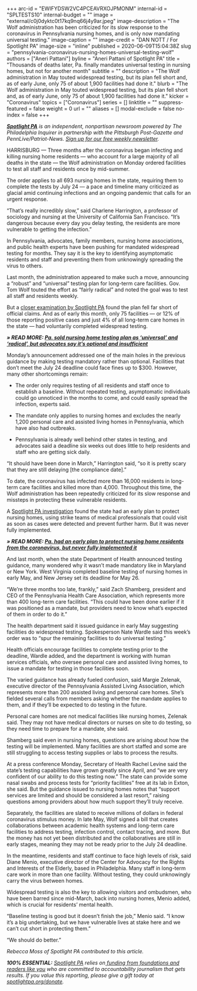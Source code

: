 +++
arc-id = "EWIFYDSW2VC4PCEAVRXOJPMONM"
internal-id = "SPLTESTS10"
internal-budget = ""
image = "external/c0j0dyktc0t17kq9nq66j4y9ar.jpeg"
image-description = "The Wolf administration has been criticized for its slow response to the coronavirus in Pennsylvania nursing homes, and is only now mandating universal testing."
image-caption = ""
image-credit = "DAN NOTT / For Spotlight PA"
image-size = "inline"
published = 2020-06-09T15:04:38Z
slug = "pennsylvania-coronavirus-nursing-homes-universal-testing-wolf"
authors = ["Aneri Pattani"]
byline = "Aneri Pattani of Spotlight PA"
title = "Thousands of deaths later, Pa. finally mandates universal testing in nursing homes, but not for another month"
subtitle = ""
description = "The Wolf administration in May touted widespread testing, but its plan fell short and, as of early June, only 75 of about 1,900 facilities had done it."
blurb = "The Wolf administration in May touted widespread testing, but its plan fell short and, as of early June, only 75 of about 1,900 facilities had done it."
kicker = "Coronavirus"
topics = ["Coronavirus"]
series = []
linktitle = ""
suppress-featured = false
weight = 0
url = ""
aliases = []
modal-exclude = false
no-index = false
+++

<a href="https://www.spotlightpa.org/"><i><b>Spotlight PA</b></i></a><i> is an independent, nonpartisan newsroom powered by The Philadelphia Inquirer in partnership with the Pittsburgh Post-Gazette and PennLive/Patriot-News. </i><a href="https://www.spotlightpa.org/newsletters"><i>Sign up for our free weekly newsletter</i></a><i>.</i>

HARRISBURG — Three months after the coronavirus began infecting and killing nursing home residents — who account for a large majority of all deaths in the state — the Wolf administration on Monday ordered facilities to test all staff and residents once by mid-summer.

The order applies to all 693 nursing homes in the state, requiring them to complete the tests by July 24 — a pace and timeline many criticized as glacial amid continuing infections and an ongoing pandemic that calls for an urgent response.

“That’s really incredibly slow,” said Charlene Harrington, a professor of sociology and nursing at the University of California San Francisco. “It’s dangerous because every day you delay testing, the residents are more vulnerable to getting the infection.”

In Pennsylvania, advocates, family members, nursing home associations, and public health experts have been pushing for mandated widespread testing for months. They say it is the key to identifying asymptomatic residents and staff and preventing them from unknowingly spreading the virus to others.

Last month, the administration appeared to make such a move, announcing a “robust” and “universal” testing plan for long-term care facilities. Gov. Tom Wolf touted the effort as “fairly radical” and noted the goal was to test all staff and residents weekly.

But a <a href="https://www.spotlightpa.org/news/2020/05/pennsylvania-nursing-home-coronavirus-testing-plan/">closer examination by Spotlight PA</a> found the plan fell far short of official claims. And as of early this month, only 75 facilities — or 12% of those reporting positive cases and just 4% of all long-term care homes in the state — had voluntarily completed widespread testing.

<script src="https://www.spotlightpa.org/embed.js" async></script><div data-spl-embed-version="1" data-spl-src="https://www.spotlightpa.org/embeds/donate/"></div>

<i><b>» READ MORE: </b></i><a href="https://www.inquirer.com/health/coronavirus/spl/pennsylvania-nursing-home-coronavirus-testing-plan-20200519.html" target="_blank"><i><b>Pa. sold nursing home testing plan as ‘universal’ and ‘radical’, but advocates say it’s optional and insufficient</b></i></a>

Monday’s announcement addressed one of the main holes in the previous guidance by making testing mandatory rather than optional. Facilities that don’t meet the July 24 deadline could face fines up to $300. However, many other shortcomings remain:

- The order only requires testing of all residents and staff once to establish a baseline. Without repeated testing, asymptomatic individuals could go unnoticed in the months to come, and could easily spread the infection, experts said.

- The mandate only applies to nursing homes and excludes the nearly 1,200 personal care and assisted living homes in Pennsylvania, which have also had outbreaks.

- Pennsylvania is already well behind other states in testing, and advocates said a deadline six weeks out does little to help residents and staff who are getting sick daily.

“It should have been done in March,” Harrington said, “so it is pretty scary that they are still delaying [the compliance date].”

To date, the coronavirus has infected more than 16,000 residents in long-term care facilities and killed more than 4,000. Throughout this time, the Wolf administration has been repeatedly criticized for its slow response and missteps in protecting these vulnerable residents.

A <a href="https://www.spotlightpa.org/news/2020/05/pennsylvania-coronavirus-nursing-homes-plan-quick-strike-teams/">Spotlight PA investigation</a> found the state had an early plan to protect nursing homes, using strike teams of medical professionals that could visit as soon as cases were detected and prevent further harm. But it was never fully implemented.

<i><b>» READ MORE: </b></i><a href="https://www.inquirer.com/health/coronavirus/spl/pennsylvania-coronavirus-nursing-homes-plan-quick-strike-teams-20200509.html" target="_blank"><i><b>Pa. had an early plan to protect nursing home residents from the coronavirus, but never fully implemented it</b></i></a>

And last month, when the state Department of Health announced testing guidance, many wondered why it wasn’t made mandatory like in Maryland or New York. West Virginia completed baseline testing of nursing homes in early May, and New Jersey set its deadline for May 26.

“We’re three months too late, frankly,” said Zach Shamberg, president and CEO of the Pennsylvania Health Care Association, which represents more than 400 long-term care facilities. “This could have been done earlier if it was positioned as a mandate, but providers need to know what’s expected of them in order to do it.”

The health department said it issued guidance in early May suggesting facilities do widespread testing. Spokesperson Nate Wardle said this week’s order was to “spur the remaining facilities to do universal testing.”

Health officials encourage facilities to complete testing prior to the deadline, Wardle added, and the department is working with human services officials, who oversee personal care and assisted living homes, to issue a mandate for testing in those facilities soon.

The varied guidance has already fueled confusion, said Margie Zelenak, executive director of the Pennsylvania Assisted Living Association, which represents more than 200 assisted living and personal care homes. She’s fielded several calls from members asking whether the mandate applies to them, and if they’ll be expected to do testing in the future.

<script src="https://www.spotlightpa.org/embed.js" async></script><div data-spl-embed-version="1" data-spl-src="https://www.spotlightpa.org/embeds/newsletter/"></div>

Personal care homes are not medical facilities like nursing homes, Zelenak said. They may not have medical directors or nurses on site to do testing, so they need time to prepare for a mandate, she said.

Shamberg said even in nursing homes, questions are arising about how the testing will be implemented. Many facilities are short staffed and some are still struggling to access testing supplies or labs to process the results.

At a press conference Monday, Secretary of Health Rachel Levine said the state’s testing capabilities have grown greatly since April, and “we are very confident of our ability to do this testing now.” The state can provide some nasal swabs and process tests for “priority facilities” free at its lab in Exton, she said. But the guidance issued to nursing homes notes that “support services are limited and should be considered a last resort,” raising questions among providers about how much support they’ll truly receive.

Separately, the facilities are slated to receive millions of dollars in federal coronavirus stimulus money. In late May, Wolf signed a bill that creates collaborations between academic health systems and long-term care facilities to address testing, infection control, contact tracing, and more. But the money has not yet been distributed and the collaboratives are still in early stages, meaning they may not be ready prior to the July 24 deadline.

In the meantime, residents and staff continue to face high levels of risk, said Diane Menio, executive director of the Center for Advocacy for the Rights and Interests of the Elderly, based in Philadelphia. Many staff in long-term care work in more than one facility. Without testing, they could unknowingly carry the virus between homes.

Widespread testing is also the key to allowing visitors and ombudsmen, who have been barred since mid-March, back into nursing homes, Menio added, which is crucial for residents’ mental health.

“Baseline testing is good but it doesn’t finish the job,” Menio said. “I know it’s a big undertaking, but we have vulnerable lives at stake here and we can’t cut short in protecting them.”

“We should do better.”

<i>Rebecca Moss of Spotlight PA contributed to this article.</i>

<i><b>100% ESSENTIAL:</b></i> <a href="https://www.spotlightpa.org/"><i>Spotlight PA</i></a><i> relies on</i><a href="https://www.spotlightpa.org/support"><i> funding from foundations and readers like you</i></a><i> who are committed to accountability journalism that gets results. If you value this reporting, please give a gift today at </i><a href="https://www.spotlightpa.org/donate"><i>spotlightpa.org/donate</i></a><i>.</i>
